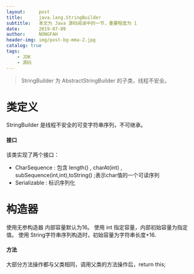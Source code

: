 ```yaml
---
layout:     post
title:      java.lang.StringBuilder
subtitle:   本文为 Java 源码阅读中的一节，重要程度为 1 
date:       2019-07-09
author:     NONGFAH
header-img: img/post-bg-mma-2.jpg
catalog: true
tags:
    - JDK
    - 源码
---
```

> StringBuilder 为 AbstractStringBuilder 的子类，线程不安全。

# 类定义  
StringBuilder 是线程不安全的可变字符串序列，不可继承。
#### 接口  
该类实现了两个接口：
- CharSequence : 包含 length() , charAt(int) , subSequence(int,int),toString() ;表示char值的一个可读序列
- Serializable : 标识序列化

# 构造器
使用无参构造器 内部容量默认为16。
使用 int 指定容量，内部初始容量为指定值。
使用 String字符串序列构造时，初始容量为字符串长度+16.



#### 方法  
大部分方法操作都与父类相同，调用父类的方法操作后，return this;
